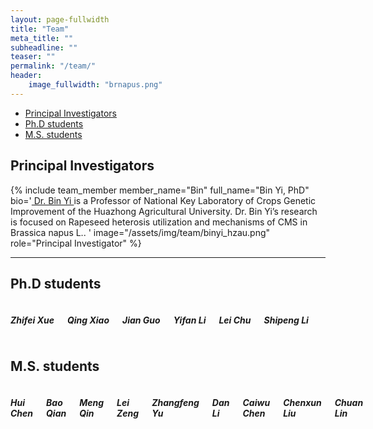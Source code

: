 ```yaml
---
layout: page-fullwidth
title: "Team"
meta_title: ""
subheadline: ""
teaser: ""
permalink: "/team/"
header:
    image_fullwidth: "brnapus.png"
---
```


<div data-magellan-expedition="fixed">
  <ul class="sub-nav">
    <li data-magellan-arrival="Principal_Investigators"><a href="#Principal_Investigators">Principal Investigators</a></li>
    <li data-magellan-arrival="Ph.D_students"><a href="#Ph.D_students">Ph.D students</a></li>
    <li data-magellan-arrival="M.S._students"><a href="#M.S._students">M.S. students</a></li>
  </ul>
</div>

<h2 data-magellan-destination="Principal_Investigators">Principal Investigators</h2>
<a name="Principal_Investigators"></a>

{% include team_member member_name="Bin" full_name="Bin Yi, PhD" bio='<a href="http://cpst.hzau.edu.cn/info/1078/2379.htm"> Dr. Bin Yi </a> is a Professor of National Key Laboratory of Crops Genetic Improvement of the Huazhong Agricultural University. Dr. Bin Yi’s research is focused on Rapeseed heterosis  utilization and mechanisms of CMS in Brassica napus L.. ' image="/assets/img/team/binyi_hzau.png" role="Principal Investigator" %}

<hr>

<a name="Ph.D_students"></a>
<h2 data-magellan-destination="Ph.D_students">Ph.D students</h2>

<div class="row">
  <div class="small-4 columns">
      <h5>Zhifei Xue</h5>
      <h5>Qing Xiao</h5>
      <h5>Jian Guo</h5>
      <h5>Yifan Li</h5>
      <h5>Lei Chu</h5>
      <h5>Shipeng Li</h5>
  </div>
    
<a name="M.S._students"></a>
<h2 data-magellan-destination="M.S._students">M.S. students</h2>
  
  <div class="small-4 columns">
      <h5>Hui Chen</h5>
      <h5>Bao Qian</h5>
      <h5>Meng Qin</h5>
      <h5>Lei Zeng</h5>
      <h5>Zhangfeng Yu</h5>
      <h5>Dan Li</h5>
      <h5>Caiwu Chen</h5>
      <h5>Chenxun Liu</h5>
      <h5>Chuan Lin</h5>
  </div>
</div>

